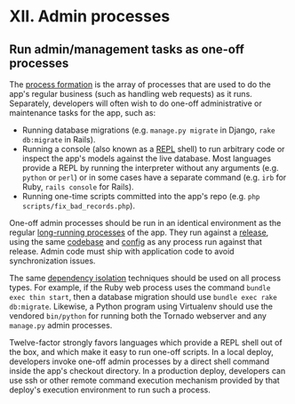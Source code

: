 # XII. Admin processes

## Run admin/management tasks as one-off processes

The [process formation](https://github.com/mollypi/site-reliability-engineer-handbook/tree/ba847bfb6a351eac14a0bf1f23b13fa51652f83b/concurrency/README.md) is the array of processes that are used to do the app's regular business \(such as handling web requests\) as it runs. Separately, developers will often wish to do one-off administrative or maintenance tasks for the app, such as:

* Running database migrations \(e.g. `manage.py migrate` in Django, `rake db:migrate` in Rails\).
* Running a console \(also known as a [REPL](http://en.wikipedia.org/wiki/Read-eval-print_loop) shell\) to run arbitrary code or inspect the app's models against the live database.  Most languages provide a REPL by running the interpreter without any arguments \(e.g. `python` or `perl`\) or in some cases have a separate command \(e.g. `irb` for Ruby, `rails console` for Rails\).
* Running one-time scripts committed into the app's repo \(e.g. `php scripts/fix_bad_records.php`\).

One-off admin processes should be run in an identical environment as the regular [long-running processes](https://github.com/mollypi/site-reliability-engineer-handbook/tree/ba847bfb6a351eac14a0bf1f23b13fa51652f83b/processes/README.md) of the app. They run against a [release](https://github.com/mollypi/site-reliability-engineer-handbook/tree/ba847bfb6a351eac14a0bf1f23b13fa51652f83b/build-release-run/README.md), using the same [codebase](https://github.com/mollypi/site-reliability-engineer-handbook/tree/ba847bfb6a351eac14a0bf1f23b13fa51652f83b/codebase/README.md) and [config](https://github.com/mollypi/site-reliability-engineer-handbook/tree/ba847bfb6a351eac14a0bf1f23b13fa51652f83b/config/README.md) as any process run against that release. Admin code must ship with application code to avoid synchronization issues.

The same [dependency isolation](https://github.com/mollypi/site-reliability-engineer-handbook/tree/ba847bfb6a351eac14a0bf1f23b13fa51652f83b/dependencies/README.md) techniques should be used on all process types. For example, if the Ruby web process uses the command `bundle exec thin start`, then a database migration should use `bundle exec rake db:migrate`. Likewise, a Python program using Virtualenv should use the vendored `bin/python` for running both the Tornado webserver and any `manage.py` admin processes.

Twelve-factor strongly favors languages which provide a REPL shell out of the box, and which make it easy to run one-off scripts. In a local deploy, developers invoke one-off admin processes by a direct shell command inside the app's checkout directory. In a production deploy, developers can use ssh or other remote command execution mechanism provided by that deploy's execution environment to run such a process.

